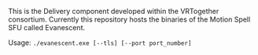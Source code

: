 This is the Delivery component developed within the VRTogether consortium. Currently this repository hosts the binaries of the Motion Spell SFU called Evanescent.

Usage: ```./evanescent.exe [--tls] [--port port_number]```
